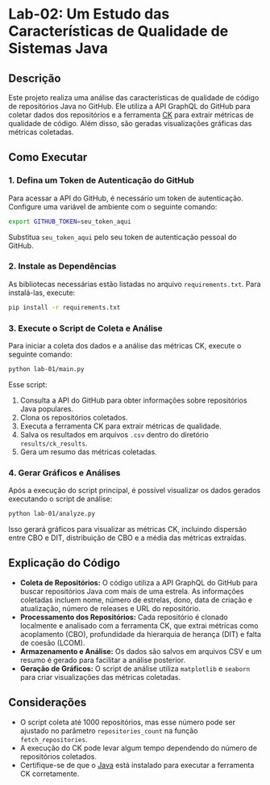 # Lab-02: Um Estudo das Características de Qualidade de Sistemas Java

## Descrição

Este projeto realiza uma análise das características de qualidade de código de repositórios Java no GitHub. Ele utiliza a API GraphQL do
GitHub para coletar dados dos repositórios e a ferramenta [CK](https://github.com/mauricioaniche/ck) para extrair métricas de qualidade de
código. Além disso, são geradas visualizações gráficas das métricas coletadas.

## Como Executar

### 1. Defina um Token de Autenticação do GitHub

Para acessar a API do GitHub, é necessário um token de autenticação. Configure uma variável de ambiente com o seguinte comando:

```bash
export GITHUB_TOKEN=seu_token_aqui
```  

Substitua `seu_token_aqui` pelo seu token de autenticação pessoal do GitHub.

### 2. Instale as Dependências

As bibliotecas necessárias estão listadas no arquivo `requirements.txt`. Para instalá-las, execute:

```bash
pip install -r requirements.txt
```  

### 3. Execute o Script de Coleta e Análise

Para iniciar a coleta dos dados e a análise das métricas CK, execute o seguinte comando:

```bash
python lab-01/main.py
```  

Esse script:

1. Consulta a API do GitHub para obter informações sobre repositórios Java populares.
2. Clona os repositórios coletados.
3. Executa a ferramenta CK para extrair métricas de qualidade.
4. Salva os resultados em arquivos `.csv` dentro do diretório `results/ck_results`.
5. Gera um resumo das métricas coletadas.

### 4. Gerar Gráficos e Análises

Após a execução do script principal, é possível visualizar os dados gerados executando o script de análise:

```bash
python lab-01/analyze.py
```  

Isso gerará gráficos para visualizar as métricas CK, incluindo dispersão entre CBO e DIT, distribuição de CBO e a média das métricas
extraídas.

## Explicação do Código

- **Coleta de Repositórios:** O código utiliza a API GraphQL do GitHub para buscar repositórios Java com mais de uma estrela. As informações
  coletadas incluem nome, número de estrelas, dono, data de criação e atualização, número de releases e URL do repositório.
- **Processamento dos Repositórios:** Cada repositório é clonado localmente e analisado com a ferramenta CK, que extrai métricas como
  acoplamento (CBO), profundidade da hierarquia de herança (DIT) e falta de coesão (LCOM).
- **Armazenamento e Análise:** Os dados são salvos em arquivos CSV e um resumo é gerado para facilitar a análise posterior.
- **Geração de Gráficos:** O script de análise utiliza `matplotlib` e `seaborn` para criar visualizações das métricas coletadas.

## Considerações

- O script coleta até 1000 repositórios, mas esse número pode ser ajustado no parâmetro `repositories_count` na função `fetch_repositories`.
- A execução do CK pode levar algum tempo dependendo do número de repositórios coletados.
- Certifique-se de que o [Java](https://www.oracle.com/java/technologies/downloads/) está instalado para executar a ferramenta CK
  corretamente.
